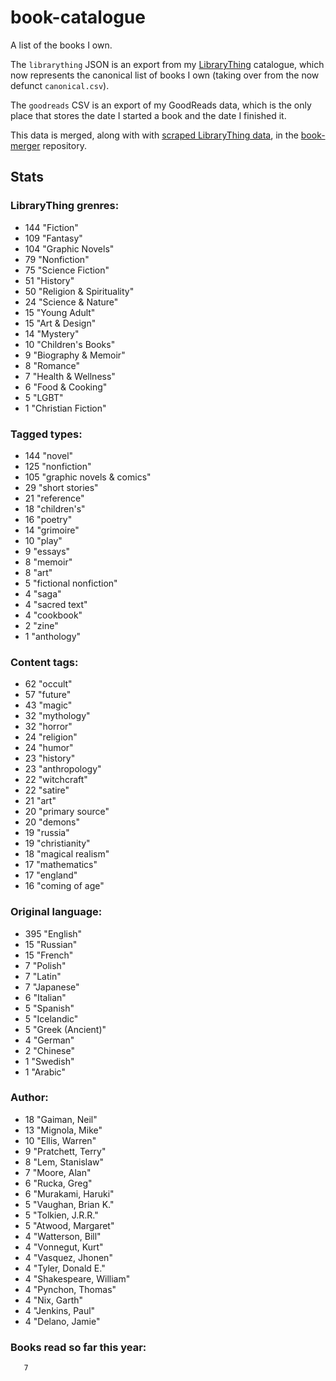 book-catalogue
==============

A list of the books I own.

The `librarything` JSON is an export from my [LibraryThing](https://www.librarything.com/catalog/tripofmice) catalogue, which now represents the canonical list of books I own (taking over from the now defunct `canonical.csv`).

The `goodreads` CSV is an export of my GoodReads data, which is the only place that stores the date I started a book and the date I finished it.

This data is merged, along with with [scraped LibraryThing data](https://github.com/mouse-reeve/book-scraper), in the [book-merger](https://github.com/mouse-reeve/book-merger) repository.

## Stats
### LibraryThing grenres:
- 144 "Fiction"
- 109 "Fantasy"
- 104 "Graphic Novels"
- 79 "Nonfiction"
- 75 "Science Fiction"
- 51 "History"
- 50 "Religion & Spirituality"
- 24 "Science & Nature"
- 15 "Young Adult"
- 15 "Art & Design"
- 14 "Mystery"
- 10 "Children's Books"
- 9 "Biography & Memoir"
- 8 "Romance"
- 7 "Health & Wellness"
- 6 "Food & Cooking"
- 5 "LGBT"
- 1 "Christian Fiction"

### Tagged types:
- 144 "novel"
- 125 "nonfiction"
- 105 "graphic novels & comics"
- 29 "short stories"
- 21 "reference"
- 18 "children's"
- 16 "poetry"
- 14 "grimoire"
- 10 "play"
- 9 "essays"
- 8 "memoir"
- 8 "art"
- 5 "fictional nonfiction"
- 4 "saga"
- 4 "sacred text"
- 4 "cookbook"
- 2 "zine"
- 1 "anthology"

### Content tags:
- 62 "occult"
- 57 "future"
- 43 "magic"
- 32 "mythology"
- 32 "horror"
- 24 "religion"
- 24 "humor"
- 23 "history"
- 23 "anthropology"
- 22 "witchcraft"
- 22 "satire"
- 21 "art"
- 20 "primary source"
- 20 "demons"
- 19 "russia"
- 19 "christianity"
- 18 "magical realism"
- 17 "mathematics"
- 17 "england"
- 16 "coming of age"

### Original language:
- 395 "English"
- 15 "Russian"
- 15 "French"
- 7 "Polish"
- 7 "Latin"
- 7 "Japanese"
- 6 "Italian"
- 5 "Spanish"
- 5 "Icelandic"
- 5 "Greek (Ancient)"
- 4 "German"
- 2 "Chinese"
- 1 "Swedish"
- 1 "Arabic"

### Author:
- 18 "Gaiman, Neil"
- 13 "Mignola, Mike"
- 10 "Ellis, Warren"
- 9 "Pratchett, Terry"
- 8 "Lem, Stanislaw"
- 7 "Moore, Alan"
- 6 "Rucka, Greg"
- 6 "Murakami, Haruki"
- 5 "Vaughan, Brian K."
- 5 "Tolkien, J.R.R."
- 5 "Atwood, Margaret"
- 4 "Watterson, Bill"
- 4 "Vonnegut, Kurt"
- 4 "Vasquez, Jhonen"
- 4 "Tyler, Donald E."
- 4 "Shakespeare, William"
- 4 "Pynchon, Thomas"
- 4 "Nix, Garth"
- 4 "Jenkins, Paul"
- 4 "Delano, Jamie"

### Books read so far this year:
       7


